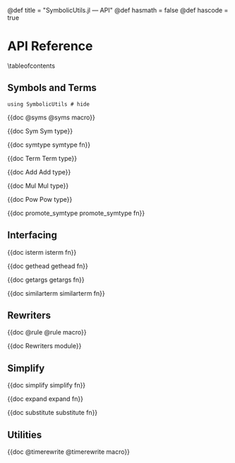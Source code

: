 @def title = "SymbolicUtils.jl — API"
@def hasmath = false
@def hascode = true

# API Reference

\tableofcontents

## Symbols and Terms

```julia:load_symutils
using SymbolicUtils # hide
```

{{doc @syms @syms macro}}

{{doc Sym Sym type}}

{{doc symtype symtype fn}}

{{doc Term Term type}}

{{doc Add Add type}}

{{doc Mul Mul type}}

{{doc Pow Pow type}}

{{doc promote_symtype promote_symtype fn}}

## Interfacing

{{doc isterm isterm fn}}

{{doc gethead gethead fn}}

{{doc getargs getargs fn}}

{{doc similarterm similarterm fn}}

## Rewriters

{{doc @rule @rule macro}}

{{doc Rewriters module}}

## Simplify

{{doc simplify simplify fn}}

{{doc expand expand fn}}

{{doc substitute substitute fn}}

## Utilities

{{doc @timerewrite @timerewrite macro}}
